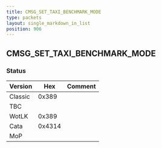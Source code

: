 ```yaml
---
title: CMSG_SET_TAXI_BENCHMARK_MODE
type: packets
layout: single_markdown_in_list
position: 906
---
```


## CMSG_SET_TAXI_BENCHMARK_MODE

### Status

Version    | Hex        | Comment
---------- | ---------- | ---------- 
Classic    | 0x389      |
TBC        |            |
WotLK      | 0x389      |
Cata       | 0x4314     |
MoP        |            |